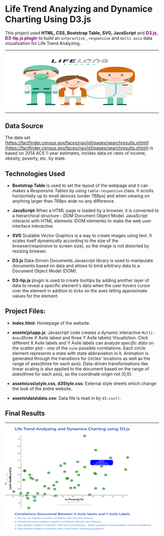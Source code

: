 # Life Trend Analyzing and Dynamice Charting Using D3.js

This project used **HTML, CSS, Bootstrap Table, SVG, JavaScript** and <span style="color:purple;">**D3.js, D3-tip.js plugin**</span> to build an  `interactive` , `responsive` and `multi-axis` data visualization  for Life Trend Analyzing.

- - -

![15Bellybutton.png](assets/image/16LifeTrend.png)


- - -

## Data Source

The data set [https://factfinder.census.gov/faces/nav/jsf/pages/searchresults.xhtml](https://factfinder.census.gov/faces/nav/jsf/pages/searchresults.xhtml) is based on 2014 ACS 1-year estimates, incldes data on rates of income, obesity, poverty, etc. by state. 

## Technologies Used

*  **Bootstrap Table** is used to set the layout of the webpage and it can makes a *Responsive Tables* by using `table-responsive` class. It scrolls horizontally up to small devices (under 768px) and when viewing on anything larger than 768px wide no any difference.

* **JavaScript** When a HTML page is loaded by a browser, it is converted to a hierarchical structure - *DOM* Document Object Model. JavaScript interacts with HTML elements (DOM elements) to make the web user interface *interactive*. 

* **SVG** Scalable Vector Graphics is a way to create images using text. It scales itself *dynamically* according to the size of the browser(responsive to screen size), so the image is not distorted by resizing browser.

* **D3.js** Data-Driven Documents Javascript library is used to manipulate documents based on data and allows to bind arbitrary data to a Document Object Model (DOM).

* **D3-tip.js** plugin is used to create *tooltips* by adding another layer of data to reveal a specific element's data when the user hovers cursor over the element in addtion to ticks on the axes telling approximate values for the element. 

## Project Files:

* **index.html**:  Homepage of the website. 

* **assets\js\app.js**:  Javascript code creates a dynamic interactive `Multi-Axes`(three X Axile labesl and three Y Axile labels) Visualiztion. Click different X Axile labels and Y Axile labels can analyze *specific data* on the scatter plot - *one* of the `nine` possible correlations. Each circle element represents a state with state abbraviation in it. Animation is generated through the transitions for circles' locations as well as the range of axes(three for each axis). Data-driven transformations like linear scaling is also applied to the document based on the range of axes(three for each axis), so the coordinate origin not (0,0).

* **assets\css\style.css, d3Style.css**: External style sheets which change the look of the entire website.

* **assets\data\data.csv**: Data file is read in by `d3.csv()`.

## Final Results

- - -

![15result_1.png](assets/image/16Result1.png)

